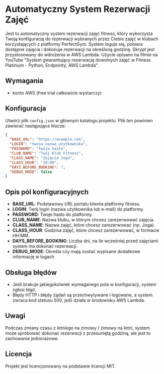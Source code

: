 # Automatyczny System Rezerwacji Zajęć

Jest to automatyczny system rezerwacji zajęć fitness, który wykorzysta Twoją konfigurację do rezerwacji wybranych przez Ciebie zajęć w klubach korzystających z platformy PerfectGym. System loguje się, pobiera dostępne zajęcia i dokonuje rezerwacji na określoną godzinę. Skrypt jest przystosowany do wdrożenia w AWS Lambda. Użycie opisano na filmie na YouTube "System gwarantujący rezerwację dowolnych zajęć w Fitness Platinium - Python, Endpointy, AWS Lambda".

## Wymagania

- konto AWS (free trial całkowicie wystarczy)

## Konfiguracja

Utwórz plik `config.json` w głównym katalogu projektu. Plik ten powinien zawierać następujące klucze:

```json
{
  "BASE_URL": "https://example.com",
  "LOGIN": "twoja_nazwa_użytkownika",
  "PASSWORD": "twoje_hasło",
  "CLUB_NAME": "Twój Klub Fitness",
  "CLASS_NAME": "Zajęcia Joga",
  "CLASS_HOUR": "10:00",
  "DAYS_BEFORE_BOOKING": 7,
  "DEBUG_MODE": false
}
```

## Opis pól konfiguracyjnych

- **BASE_URL**: Podstawowy URL portalu klienta platformy fitness.
- **LOGIN**: Twój login (nazwa użytkownika lub e-mail) do platformy.
- **PASSWORD**: Twoje hasło do platformy.
- **CLUB_NAME**: Nazwa klubu, w którym chcesz zarezerwować zajęcia.
- **CLASS_NAME**: Nazwa zajęć, które chcesz zarezerwować (np. Joga).
- **CLASS_HOUR**: Godzina zajęć, które chcesz zarezerwować, w formacie HH:MM.
- **DAYS_BEFORE_BOOKING**: Liczba dni, na ile wcześniej przed zajęciami system ma dokonać rezerwacji.
- **DEBUG_MODE**: Określa czy mają zostać wypisane dodatkowe informację w logach


## Obsługa błędów

- Jeśli brakuje jakiegokolwiek wymaganego pola w konfiguracji, system zgłosi błąd.
- Błędy HTTP i błędy żądań są przechwytywane i logowane, a system zwraca kod statusu 500, jeśli działa w środowisku AWS Lambda.

## Uwagi

Podczas zmiany czasu z letniego na zimowy / zimowy na letni, system może spróbować dokonać rezerwacji z przesuniętą godziną, ale jest to zachowanie jednorazowe.

## Licencja

Projekt jest licencjonowany na podstawie licencji MIT.
